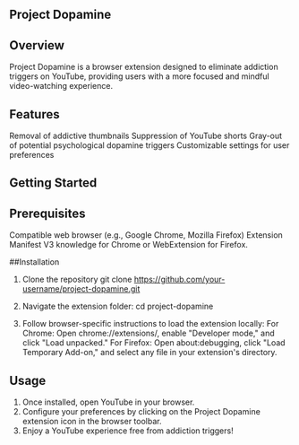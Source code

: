 ## Project Dopamine 

## Overview 
Project Dopamine is a browser extension designed to eliminate addiction triggers on YouTube, providing users with a more focused and mindful video-watching experience.

## Features
Removal of addictive thumbnails
Suppression of YouTube shorts
Gray-out of potential psychological dopamine triggers
Customizable settings for user preferences

## Getting Started 
## Prerequisites
Compatible web browser (e.g., Google Chrome, Mozilla Firefox)
Extension Manifest V3 knowledge for Chrome or WebExtension for Firefox.

##Installation 
1. Clone the repository
  git clone https://github.com/your-username/project-dopamine.git

2. Navigate the extension folder:
   cd project-dopamine

4. Follow browser-specific instructions to load the extension locally:
   For Chrome: Open chrome://extensions/, enable "Developer mode," and click "Load unpacked."
   For Firefox: Open about:debugging, click "Load Temporary Add-on," and select any file in your extension's directory.

## Usage 
1. Once installed, open YouTube in your browser.
2. Configure your preferences by clicking on the Project Dopamine extension icon in the browser toolbar.
3. Enjoy a YouTube experience free from addiction triggers!

